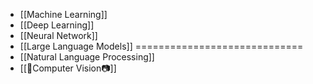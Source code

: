 - [[Machine Learning]]
- [[Deep Learning]]
- [[Neural Network]]
- [[Large Language Models]]
=============================
- [[Natural Language Processing]]
- [[🤖Computer Vision📷]]